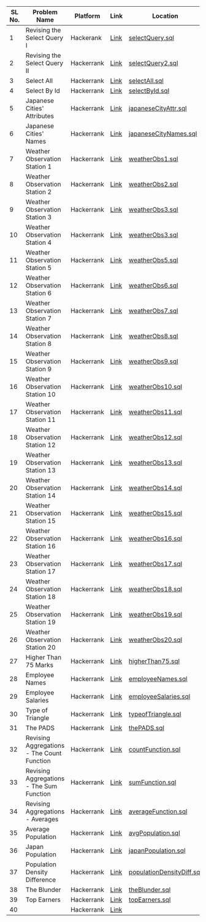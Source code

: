 | SL No. | Problem Name  | Platform           | Link           | Location | Revised |
|--------------------------|--------------------------|----------------------------|-----------------------------|-----------------------------|----------|
| 1 | Revising the Select Query I | Hackerank | <a href="https://www.hackerrank.com/challenges/revising-the-select-query">Link</a> | [selectQuery.sql](selectQuery.sql) | ✅ |
| 2 | Revising the Select Query II | Hackerrank | <a href="https://www.hackerrank.com/challenges/revising-the-select-query-2">Link</a> | [selectQuery2.sql](selectQuery2.sql) | ✅ |
| 3 | Select All | Hackerrank | <a href="https://www.hackerrank.com/challenges/select-all-sql">Link</a> | [selectAll.sql](selectAll.sql) | ✅ |
| 4 | Select By Id | Hackerrank | <a href="https://www.hackerrank.com/challenges/select-by-id">Link</a> | [selectById.sql](selectById.sql) | ✅ |
| 5 | Japanese Cities' Attributes | Hackerrank | <a href="https://www.hackerrank.com/challenges/japanese-cities-attributes">Link</a> | [japaneseCityAttr.sql](japaneseCityAttr.sql) | ✅ |
| 6 | Japanese Cities' Names | Hackerrank | <a href="https://www.hackerrank.com/challenges/japanese-cities-name">Link</a> | [japaneseCityNames.sql](japaneseCityNames.sql) | ✅ |
| 7 | Weather Observation Station 1 | Hackerrank | <a href="https://www.hackerrank.com/challenges/weather-observation-station-1">Link</a> | [weatherObs1.sql](weatherObs1.sql) | ✅ |
| 8 | Weather Observation Station 2 | Hackerrank | <a href="https://www.hackerrank.com/challenges/weather-observation-station-2">Link</a> | [weatherObs2.sql](weatherObs2.sql) | ✅ |
| 9 | Weather Observation Station 3 | Hackerrank | <a href="https://www.hackerrank.com/challenges/weather-observation-station-3">Link</a> | [weatherObs3.sql](weatherObs3.sql) | ✅ |
| 10 | Weather Observation Station 4 | Hackerrank | <a href="https://www.hackerrank.com/challenges/weather-observation-station-4">Link</a> | [weatherObs3.sql](weatherObs3.sql) | ✅ |
| 11 | Weather Observation Station 5 | Hackerrank | <a href="https://www.hackerrank.com/challenges/weather-observation-station-5">Link</a> | [weatherObs5.sql](weatherObs5.sql) | ✅ |
| 12 | Weather Observation Station 6 | Hackerrank | <a href="https://www.hackerrank.com/challenges/weather-observation-station-6">Link</a> | [weatherObs6.sql](weatherObs6.sql) | ✅ |
| 13 | Weather Observation Station 7 | Hackerrank | <a href="https://www.hackerrank.com/challenges/weather-observation-station-7">Link</a> | [weatherObs7.sql](weatherObs7.sql) | ✅ |
| 14 | Weather Observation Station 8 | Hackerrank | <a href="https://www.hackerrank.com/challenges/weather-observation-station-8">Link</a> | [weatherObs8.sql](weatherObs8.sql) | ✅ |
| 15 | Weather Observation Station 9 | Hackerrank | <a href="https://www.hackerrank.com/challenges/weather-observation-station-9">Link</a> | [weatherObs9.sql](weatherObs9.sql) | ✅ |
| 16 | Weather Observation Station 10 | Hackerrank | <a href="https://www.hackerrank.com/challenges/weather-observation-station-10">Link</a> | [weatherObs10.sql](weatherObs10.sql) | ✅ |
| 17 | Weather Observation Station 11 | Hackerrank | <a href="https://www.hackerrank.com/challenges/weather-observation-station-11">Link</a> | [weatherObs11.sql](weatherObs11.sql) | ✅ |
| 18 | Weather Observation Station 12 | Hackerrank | <a href="https://www.hackerrank.com/challenges/weather-observation-station-12">Link</a> | [weatherObs12.sql](weatherObs12.sql) | ✅ |
| 19 | Weather Observation Station 13 | Hackerrank | <a href="https://www.hackerrank.com/challenges/weather-observation-station-13">Link</a> | [weatherObs13.sql](weatherObs13.sql) | ✅ |
| 20 | Weather Observation Station 14 | Hackerrank | <a href="https://www.hackerrank.com/challenges/weather-observation-station-14">Link</a> | [weatherObs14.sql](weatherObs14.sql) | ✅ |
| 21 | Weather Observation Station 15 | Hackerrank | <a href="https://www.hackerrank.com/challenges/weather-observation-station-15">Link</a> | [weatherObs15.sql](weatherObs15.sql) | ✅ |
| 22 | Weather Observation Station 16 | Hackerrank | <a href="https://www.hackerrank.com/challenges/weather-observation-station-16">Link</a> | [weatherObs16.sql](weatherObs16.sql) | ✅ |
| 23 | Weather Observation Station 17 | Hackerrank | <a href="https://www.hackerrank.com/challenges/weather-observation-station-17">Link</a> | [weatherObs17.sql](weatherObs17.sql) | ✅ |
| 24 | Weather Observation Station 18 | Hackerrank | <a href="https://www.hackerrank.com/challenges/weather-observation-station-18">Link</a> | [weatherObs18.sql](weatherObs18.sql) | ✅ |
| 25 | Weather Observation Station 19 | Hackerrank | <a href="https://www.hackerrank.com/challenges/weather-observation-station-19">Link</a> | [weatherObs19.sql](weatherObs19.sql) | ✅ |
| 26 | Weather Observation Station 20 | Hackerrank | <a href="https://www.hackerrank.com/challenges/weather-observation-station-20">Link</a> | [weatherObs20.sql](weatherObs20.sql) | ✅ |
| 27 | Higher Than 75 Marks | Hackerrank | <a href="https://www.hackerrank.com/challenges/more-than-75-marks">Link</a> | [higherThan75.sql](higherThan75.sql) | ✅ |
| 28 | Employee Names | Hackerrank | <a href="https://www.hackerrank.com/challenges/name-of-employees">Link</a> | [employeeNames.sql](employeeNames.sql) | ✅ |
| 29 | Employee Salaries | Hackerrank | <a href="https://www.hackerrank.com/challenges/salary-of-employees">Link</a> | [employeeSalaries.sql](employeeSalaries.sql) | ✅ |
| 30 | Type of Triangle | Hackerrank | <a href="https://www.hackerrank.com/challenges/what-type-of-triangle">Link</a> | [typeofTriangle.sql](typeOfTriangle.sql) | ✅ |
| 31 | The PADS | Hackerrank | <a href="https://www.hackerrank.com/challenges/the-pads">Link</a> | [thePADS.sql](thePADS.sql) | ✅ |
| 32 | Revising Aggregations - The Count Function | Hackerrank | <a href="https://www.hackerrank.com/challenges/revising-aggregations-the-count-function">Link</a> | [countFunction.sql](countFunction.sql) | ✅ |
| 33 | Revising Aggregations - The Sum Function | Hackerrank | <a href="https://www.hackerrank.com/challenges/revising-aggregations-sum">Link</a> | [sumFunction.sql](sumFunction.sql) | ✅ |
| 34 | Revising Aggregations - Averages | Hackerrank | <a href="https://www.hackerrank.com/challenges/revising-aggregations-the-average-function">Link</a> | [averageFunction.sql](averageFunction.sql) | ✅ |
| 35 | Average Population | Hackerrank | <a href="https://www.hackerrank.com/challenges/average-population">Link</a> | [avgPopulation.sql](avgPopulation.sql) | ✅ |
| 36 | Japan Population | Hackerrank | <a href="https://www.hackerrank.com/challenges/japan-population">Link</a> | [japanPopulation.sql](japanPopulation.sql) | ✅ |
| 37 | Population Density Difference | Hackerrank | <a href="https://www.hackerrank.com/challenges/population-density-difference">Link</a> | [populationDensityDiff.sql](populationDensityDiff.sql) | ✅ |
| 38 | The Blunder | Hackerrank | <a href="https://www.hackerrank.com/challenges/the-blunder">Link</a> | [theBlunder.sql](theBlunder.sql) | ✅ |
| 39 | Top Earners | Hackerrank | <a href="https://www.hackerrank.com/challenges/earnings-of-employees">Link</a> | [topEarners.sql](topEarners.sql) | ✅ |
| 40 |  | Hackerrank | <a href="">Link</a> | []() | ✅ |